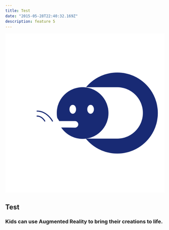 ```yaml
---
title: Test
date: "2015-05-28T22:40:32.169Z"
description: feature 5
---
```

![image](./feature-test.svg#display=block;height=200px;width=auto;margin-left=auto;margin-right=auto;margin-top=0rem;margin-bottom=3rem)
## Test
### Kids can use Augmented Reality to bring their creations to life.
